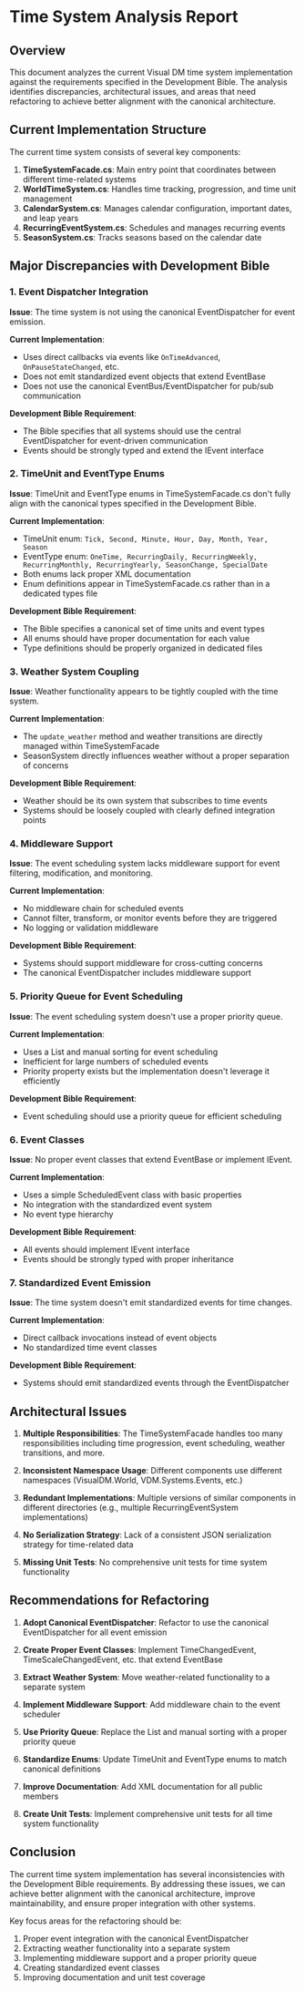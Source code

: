 # Time System Analysis Report

## Overview
This document analyzes the current Visual DM time system implementation against the requirements specified in the Development Bible. The analysis identifies discrepancies, architectural issues, and areas that need refactoring to achieve better alignment with the canonical architecture.

## Current Implementation Structure

The current time system consists of several key components:

1. **TimeSystemFacade.cs**: Main entry point that coordinates between different time-related systems
2. **WorldTimeSystem.cs**: Handles time tracking, progression, and time unit management
3. **CalendarSystem.cs**: Manages calendar configuration, important dates, and leap years
4. **RecurringEventSystem.cs**: Schedules and manages recurring events
5. **SeasonSystem.cs**: Tracks seasons based on the calendar date

## Major Discrepancies with Development Bible

### 1. Event Dispatcher Integration

**Issue**: The time system is not using the canonical EventDispatcher for event emission.

**Current Implementation**:
- Uses direct callbacks via events like `OnTimeAdvanced`, `OnPauseStateChanged`, etc.
- Does not emit standardized event objects that extend EventBase
- Does not use the canonical EventBus/EventDispatcher for pub/sub communication

**Development Bible Requirement**:
- The Bible specifies that all systems should use the central EventDispatcher for event-driven communication
- Events should be strongly typed and extend the IEvent interface

### 2. TimeUnit and EventType Enums

**Issue**: TimeUnit and EventType enums in TimeSystemFacade.cs don't fully align with the canonical types specified in the Development Bible.

**Current Implementation**:
- TimeUnit enum: `Tick, Second, Minute, Hour, Day, Month, Year, Season`
- EventType enum: `OneTime, RecurringDaily, RecurringWeekly, RecurringMonthly, RecurringYearly, SeasonChange, SpecialDate`
- Both enums lack proper XML documentation
- Enum definitions appear in TimeSystemFacade.cs rather than in a dedicated types file

**Development Bible Requirement**:
- The Bible specifies a canonical set of time units and event types
- All enums should have proper documentation for each value
- Type definitions should be properly organized in dedicated files

### 3. Weather System Coupling

**Issue**: Weather functionality appears to be tightly coupled with the time system.

**Current Implementation**:
- The `update_weather` method and weather transitions are directly managed within TimeSystemFacade
- SeasonSystem directly influences weather without a proper separation of concerns

**Development Bible Requirement**:
- Weather should be its own system that subscribes to time events
- Systems should be loosely coupled with clearly defined integration points

### 4. Middleware Support

**Issue**: The event scheduling system lacks middleware support for event filtering, modification, and monitoring.

**Current Implementation**:
- No middleware chain for scheduled events
- Cannot filter, transform, or monitor events before they are triggered
- No logging or validation middleware

**Development Bible Requirement**:
- Systems should support middleware for cross-cutting concerns
- The canonical EventDispatcher includes middleware support

### 5. Priority Queue for Event Scheduling

**Issue**: The event scheduling system doesn't use a proper priority queue.

**Current Implementation**:
- Uses a List<ScheduledEvent> and manual sorting for event scheduling
- Inefficient for large numbers of scheduled events
- Priority property exists but the implementation doesn't leverage it efficiently

**Development Bible Requirement**:
- Event scheduling should use a priority queue for efficient scheduling

### 6. Event Classes

**Issue**: No proper event classes that extend EventBase or implement IEvent.

**Current Implementation**:
- Uses a simple ScheduledEvent class with basic properties
- No integration with the standardized event system
- No event type hierarchy

**Development Bible Requirement**:
- All events should implement IEvent interface
- Events should be strongly typed with proper inheritance

### 7. Standardized Event Emission

**Issue**: The time system doesn't emit standardized events for time changes.

**Current Implementation**:
- Direct callback invocations instead of event objects
- No standardized time event classes

**Development Bible Requirement**:
- Systems should emit standardized events through the EventDispatcher

## Architectural Issues

1. **Multiple Responsibilities**: The TimeSystemFacade handles too many responsibilities including time progression, event scheduling, weather transitions, and more.

2. **Inconsistent Namespace Usage**: Different components use different namespaces (VisualDM.World, VDM.Systems.Events, etc.)

3. **Redundant Implementations**: Multiple versions of similar components in different directories (e.g., multiple RecurringEventSystem implementations)

4. **No Serialization Strategy**: Lack of a consistent JSON serialization strategy for time-related data

5. **Missing Unit Tests**: No comprehensive unit tests for time system functionality

## Recommendations for Refactoring

1. **Adopt Canonical EventDispatcher**: Refactor to use the canonical EventDispatcher for all event emission

2. **Create Proper Event Classes**: Implement TimeChangedEvent, TimeScaleChangedEvent, etc. that extend EventBase

3. **Extract Weather System**: Move weather-related functionality to a separate system

4. **Implement Middleware Support**: Add middleware chain to the event scheduler

5. **Use Priority Queue**: Replace the List and manual sorting with a proper priority queue

6. **Standardize Enums**: Update TimeUnit and EventType enums to match canonical definitions

7. **Improve Documentation**: Add XML documentation for all public members

8. **Create Unit Tests**: Implement comprehensive unit tests for all time system functionality

## Conclusion

The current time system implementation has several inconsistencies with the Development Bible requirements. By addressing these issues, we can achieve better alignment with the canonical architecture, improve maintainability, and ensure proper integration with other systems.

Key focus areas for the refactoring should be:
1. Proper event integration with the canonical EventDispatcher
2. Extracting weather functionality into a separate system
3. Implementing middleware support and a proper priority queue
4. Creating standardized event classes
5. Improving documentation and unit test coverage 